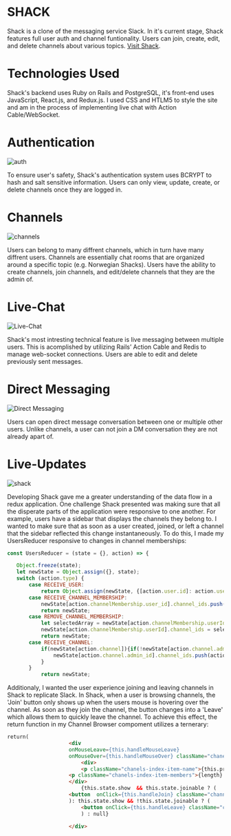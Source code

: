 # SHACK 

Shack is a clone of the messaging service Slack. In it's current stage, Shack features full user auth and channel funtionality.  Users can join, create, edit, and delete channels about various topics. 
[Visit Shack](https://shack-aa.herokuapp.com/#/).

# Technologies Used 

Shack's backend uses Ruby on Rails and PostgreSQL, it's front-end uses JavaScript, React.js, and Redux.js. I used CSS and HTLM5 to style the site and am in the process of implementing live chat with Action Cable/WebSocket. 

# Authentication 
![auth](https://media.giphy.com/media/oKsXJSIvxCzXmTL1iW/giphy.gif)

To ensure user's safety, Shack's authentication system uses BCRYPT to hash and salt sensitive information. Users can only view, update, create, or delete channels once they are logged in.  

# Channels 

![channels](https://media.giphy.com/media/1UMGa0gzMJvZmEt1QD/giphy.gif)
  
Users can belong to many diffrent channels, which in turn have many diffrent users. Channels are essentially chat rooms that are organized around a specific topic (e.g. Norwegian Shacks). Users have the ability to create channels, join channels, and edit/delete channels that they are the admin of. 
 
# Live-Chat

![Live-Chat](https://media.giphy.com/media/9m4cR9ExcuPIwSHPrq/giphy.gif)

Shack's most intresting technical feature is live messaging between multiple users. This is acomplished by utilizing Rails’ Action Cable and Redis to manage web-socket connections. Users are able to edit and delete previously sent messages. 

# Direct Messaging 

![Direct Messaging](https://media.giphy.com/media/aSm34qbV0dSduYXCe0/giphy.gif)

Users can open direct message conversation between one or multiple other users. Unlike channels, a user can not join a DM conversation they are not already apart of. 

# Live-Updates

![shack](https://media.giphy.com/media/VzSx8FGq00P8otc21f/giphy.gif)


Developing Shack gave me a greater understanding of the data flow in a redux application. One challenge Shack presented was making sure that all the disperate parts of the application were responsive to one another. For example, users have a sidebar that displays the channels they belong to. I wanted to make sure that as soon as a user created, joined, or left a channel that the sidebar reflected this change instantaneously. To do this, I made my UsersReducer responsive to changes in channel memberships: 
  
 ``` js 
const UsersReducer = (state = {}, action) => {

    Object.freeze(state);
    let newState = Object.assign({}, state); 
    switch (action.type) {
        case RECEIVE_USER: 
            return Object.assign(newState, {[action.user.id]: action.user}); 
        case RECEIVE_CHANNEL_MEMBERSHIP: 
            newState[action.channelMembership.user_id].channel_ids.push(action.channelMembership.channel_id)
            return newState;
        case REMOVE_CHANNEL_MEMBERSHIP: 
            let selectedArray = newState[action.channelMembership.userId].channel_ids.filter(channelId => channelId != action.channelMembership.channelId); 
            newState[action.channelMembership.userId].channel_ids = selectedArray; 
            return newState; 
        case RECEIVE_CHANNEL:
            if(newState[action.channel]){if(!newState[action.channel.admin_id].channel_ids.includes(action.channel.id)){
                newState[action.channel.admin_id].channel_ids.push(action.channel.id)
            }
        }
            return newState; 
  ```
  
Additionaly, I wanted the user experience joining and leaving channels in Shack to replicate Slack. In Shack, when a user is browsing channels, the 'Join' button only shows up when the users mouse is hovering over the channel. As soon as they join the channel, the button changes into a 'Leave' which allows them to quickly leave the channel. To achieve this effect, the return function in my Channel Browser compoment utilizes a ternerary: 
  
  
``` html
return(
                    <div 
                    onMouseLeave={this.handleMouseLeave}
                    onMouseOver={this.handleMouseOver} className="chanels-index-item">
                        <div>
                        <p className="chanels-index-item-name">{this.props.channel.name} {this.props.channel.description}</p>
                    <p className="chanels-index-item-members">{length} members</p>
                    </div>
                        {this.state.show  && this.state.joinable ? (
                    <button  onClick={this.handleJoin} className="channels-index-join-btn" >Join</button>
                    ): this.state.show && !this.state.joinable ? (
                        <button onClick={this.handleLeave} className="channels-index-leave-btn" >Leave</button>
                        ) : null}
                       
                    </div>  
```





       
